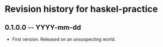 # Revision history for haskel-practice

## 0.1.0.0 -- YYYY-mm-dd

* First version. Released on an unsuspecting world.
